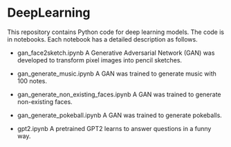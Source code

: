 # DeepLearning
This repository contains Python code for deep learning models. The code is in notebooks. Each notebook has a detailed description as follows.

- gan_face2sketch.ipynb
A Generative Adversarial Network (GAN) was developed to transform pixel images into pencil sketches.

- gan_generate_music.ipynb
A GAN was trained to generate music with 100 notes.

- gan_generate_non_existing_faces.ipynb
A GAN was trained to generate non-existing faces.

- gan_generate_pokeball.ipynb
A GAN was trained to generate pokeballs.

- gpt2.ipynb
A pretrained GPT2 learns to answer questions in a funny way.
